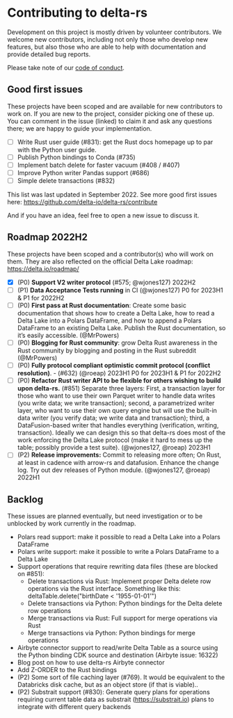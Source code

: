 # Contributing to delta-rs

Development on this project is mostly driven by volunteer contributors. We welcome new contributors, including not only those who develop new features, but also those who are able to help with documentation and provide detailed bug reports. 

Please take note of our [code of conduct](CODE_OF_CONDUCT.md).

## Good first issues 

These projects have been scoped and are available for new contributors to work on. If you are new to the project, consider picking one of these up. You can comment in the issue (linked) to claim it and ask any questions there; we are happy to guide your implementation.

* [ ] Write Rust user guide (#831): get the Rust docs homepage up to par with the Python user guide.
* [ ] Publish Python bindings to Conda (#735)
* [ ] Implement batch delete for faster vacuum (#408 / #407)
* [ ] Improve Python writer Pandas support (#686)
* [ ] Simple delete transactions (#832)

This list was last updated in September 2022. See more good first issues here: https://github.com/delta-io/delta-rs/contribute

And if you have an idea, feel free to open a new issue to discuss it.

## Roadmap 2022H2

These projects have been scoped and a contributor(s) who will work on them. They are also reflected on the official Delta Lake roadmap: https://delta.io/roadmap/

* [x] (P0) **Support V2 writer protocol** (#575; @wjones127) 2022H2
* [ ] (P1) **Data Acceptance Tests running** in CI (@wjones127) P0 for 2023H1 & P1 for 2022H2
* [ ] (P0) **First pass at Rust documentation**: Create some basic documentation that shows how to create a Delta Lake, how to read a Delta Lake into a Polars DataFrame, and how to append a Polars DataFrame to an existing Delta Lake.  Publish the Rust documentation, so it’s easily accessible. (@MrPowers) 
* [ ] (P0) **Blogging for Rust community**: grow Delta Rust awareness in the Rust community by blogging and posting in the Rust subreddit (@MrPowers)
* [ ] (P0) **Fully protocol compliant optimistic commit protocol (conflict resolution)**. - (#632) (@roeap) 2023H1 P0 for 2023H1 & P1 for 2022H2
* [ ] (P0) **Refactor Rust writer API to be flexible for others wishing to build upon delta-rs.** (#851) Separate three layers: First, a transaction layer for those who want to use their own Parquet writer to handle data writes (you write data; we write transaction); second, a parametrized writer layer, who want to use their own query engine but will use the built-in data writer (you verify data; we write data and transaction); third, a DataFusion-based writer that handles everything (verification, writing, transaction). Ideally we can design this so that delta-rs does most of the work enforcing the Delta Lake protocol (make it hard to mess up the table; possibly provide a test suite). (@wjones127, @roeap) 2023H1
* [ ] (P2) **Release improvements:** Commit to releasing more often; On Rust, at least in cadence with arrow-rs and datafusion. Enhance the change log. Try out dev releases of Python module. (@wjones127, @roeap) 2022H1

## Backlog

These issues are planned eventually, but need investigation or to be unblocked by work currently in the roadmap.

* Polars read support: make it possible to read a Delta Lake into a Polars DataFrame
* Polars write support: make it possible to write a Polars DataFrame to a Delta Lake
* Support operations that require rewriting data files (these are blocked on #851):
    * Delete transactions via Rust: Implement proper Delta delete row operations via the Rust interface.  Something like this:  deltaTable.delete("birthDate < '1955-01-01'")
    * Delete transactions via Python: Python bindings for the Delta delete row operations
    * Merge transactions via Rust: Full support for merge operations via Rust
    * Merge transactions via Python: Python bindings for merge operations
* Airbyte connector support to read/write Delta Table as a source using the Python binding CDK source and destination (Airbyte issue: 16322)
* Blog post on how to use delta-rs Airbyte connector
* Add Z-ORDER to the Rust bindings
* (P2) Some sort of file caching layer (#769). It would be equivalent to the Databricks disk cache, but as an object store (if that is viable).. 
* (P2) Substrait support (#830): Generate query plans for operations requiring current table data as substrait (https://substrait.io) plans to integrate with different query backends
